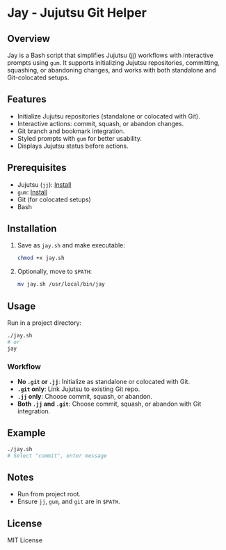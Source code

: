 # Jay - Jujutsu Git Helper

## Overview

Jay is a Bash script that simplifies Jujutsu (jj) workflows with interactive prompts using `gum`. It supports initializing Jujutsu repositories, committing, squashing, or abandoning changes, and works with both standalone and Git-colocated setups.

## Features

- Initialize Jujutsu repositories (standalone or colocated with Git).
- Interactive actions: commit, squash, or abandon changes.
- Git branch and bookmark integration.
- Styled prompts with `gum` for better usability.
- Displays Jujutsu status before actions.

## Prerequisites

- Jujutsu (`jj`): [Install](https://github.com/martinvonz/jj)
- `gum`: [Install](https://github.com/charmbracelet/gum)
- Git (for colocated setups)
- Bash

## Installation

1. Save as `jay.sh` and make executable:

   ```bash
   chmod +x jay.sh
   ```

2. Optionally, move to `$PATH`:

   ```bash
   mv jay.sh /usr/local/bin/jay
   ```

## Usage

Run in a project directory:

```bash
./jay.sh
# or
jay
```

### Workflow

- **No `.git` or `.jj`**: Initialize as standalone or colocated with Git.
- **`.git` only**: Link Jujutsu to existing Git repo.
- **`.jj` only**: Choose commit, squash, or abandon.
- **Both `.jj` and `.git`**: Choose commit, squash, or abandon with Git integration.

## Example

```bash
./jay.sh
# Select "commit", enter message
```

## Notes

- Run from project root.
- Ensure `jj`, `gum`, and `git` are in `$PATH`.

## License

MIT License

